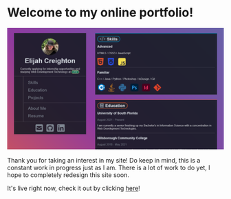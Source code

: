 # Welcome to my online portfolio!
![A screenshot of the portfolio site on desktop](images/screenshot.png)

Thank you for taking an interest in my site! Do keep in mind, this is a constant work in progress just as I am.
There is a lot of work to do yet, I hope to completely redesign this site soon.

It's live right now, check it out by clicking [here](https://creightoneli.github.io)!